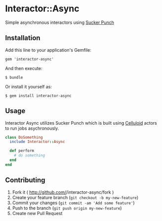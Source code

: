# Interactor::Async

Simple asynchronous interactors using [Sucker Punch](https://github.com/brandonhilkert/sucker_punch)

## Installation

Add this line to your application's Gemfile:

    gem 'interactor-async'

And then execute:

    $ bundle

Or install it yourself as:

    $ gem install interactor-async

## Usage

Interactor Async utilizes Sucker Punch which is built using 
[Celluloid](https://github.com/celluloid/celluloid/) actors to run jobs asychronously.

```ruby
class DoSomething
  include Interactor::Async

  def perform
    # do something
  end
end
```

## Contributing

1. Fork it ( http://github.com/<my-github-username>/interactor-async/fork )
2. Create your feature branch (`git checkout -b my-new-feature`)
3. Commit your changes (`git commit -am 'Add some feature'`)
4. Push to the branch (`git push origin my-new-feature`)
5. Create new Pull Request
